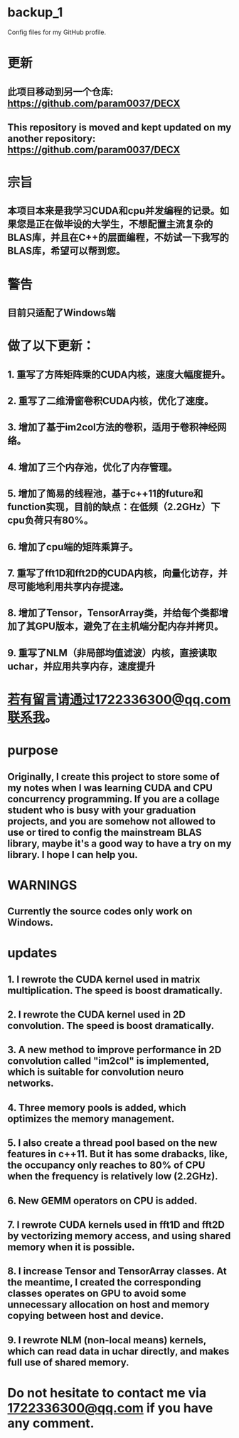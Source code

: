 # backup_1
Config files for my GitHub profile.

# 更新
## 此项目移动到另一个仓库: https://github.com/param0037/DECX
## This repository is moved and kept updated on my another repository: https://github.com/param0037/DECX 

# 宗旨
## 本项目本来是我学习CUDA和cpu并发编程的记录。如果您是正在做毕设的大学生，不想配置主流复杂的BLAS库，并且在C++的层面编程，不妨试一下我写的BLAS库，希望可以帮到您。

# 警告
## 目前只适配了Windows端

# 做了以下更新：
## 1. 重写了方阵矩阵乘的CUDA内核，速度大幅度提升。
## 2. 重写了二维滑窗卷积CUDA内核，优化了速度。
## 3. 增加了基于im2col方法的卷积，适用于卷积神经网络。
## 4. 增加了三个内存池，优化了内存管理。
## 5. 增加了简易的线程池，基于c++11的future和function实现，目前的缺点：在低频（2.2GHz）下cpu负荷只有80%。
## 6. 增加了cpu端的矩阵乘算子。
## 7. 重写了fft1D和fft2D的CUDA内核，向量化访存，并尽可能地利用共享内存提速。
## 8. 增加了Tensor，TensorArray类，并给每个类都增加了其GPU版本，避免了在主机端分配内存并拷贝。
## 9. 重写了NLM（非局部均值滤波）内核，直接读取uchar，并应用共享内存，速度提升

# 若有留言请通过1722336300@qq.com联系我。


# purpose
## Originally, I create this project to store some of my notes when I was learning CUDA and CPU concurrency programming. If you are a collage student who is busy with your graduation projects, and you are somehow not allowed to use or tired to config the mainstream BLAS library, maybe it's a good way to have a try on my library. I hope I can help you.

# WARNINGS
## Currently the source codes only work on Windows.

# updates
## 1. I rewrote the CUDA kernel used in matrix multiplication. The speed is boost dramatically.
## 2. I rewrote the CUDA kernel used in 2D convolution. The speed is boost dramatically.
## 3. A new method to improve performance in 2D convolution called "im2col" is implemented, which is suitable for convolution neuro networks.
## 4. Three memory pools is added, which optimizes the memory management.
## 5. I also create a thread pool based on the new features in c++11. But it has some drabacks, like, the occupancy only reaches to 80% of CPU when the frequency is relatively low (2.2GHz).
## 6. New GEMM operators on CPU is added.
## 7. I rewrote CUDA kernels used in fft1D and fft2D by vectorizing memory access, and using shared memory when it is possible.
## 8. I increase Tensor and TensorArray classes. At the meantime, I created the corresponding classes operates on GPU to avoid some unnecessary allocation on host and memory copying between host and device.
## 9. I rewrote NLM (non-local means) kernels, which can read data in uchar directly, and makes full use of shared memory.

# Do not hesitate to contact me via 1722336300@qq.com if you have any comment.
